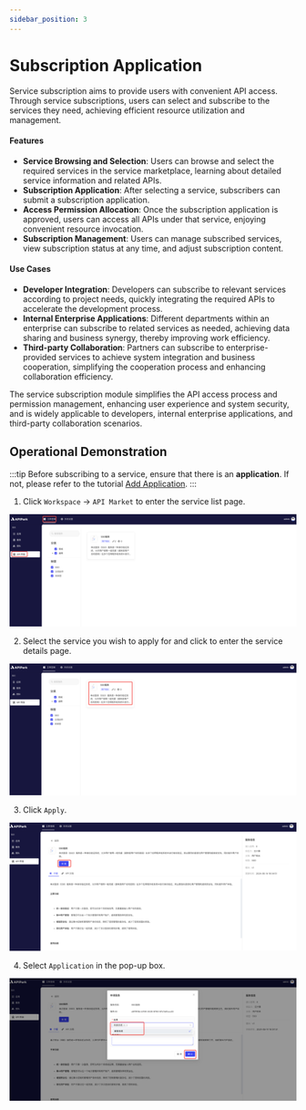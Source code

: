```yaml
---
sidebar_position: 3
---
```


# Subscription Application

Service subscription aims to provide users with convenient API access. Through service subscriptions, users can select and subscribe to the services they need, achieving efficient resource utilization and management.

#### Features

- **Service Browsing and Selection**: Users can browse and select the required services in the service marketplace, learning about detailed service information and related APIs.
- **Subscription Application**: After selecting a service, subscribers can submit a subscription application.
- **Access Permission Allocation**: Once the subscription application is approved, users can access all APIs under that service, enjoying convenient resource invocation.
- **Subscription Management**: Users can manage subscribed services, view subscription status at any time, and adjust subscription content.

#### Use Cases

- **Developer Integration**: Developers can subscribe to relevant services according to project needs, quickly integrating the required APIs to accelerate the development process.
- **Internal Enterprise Applications**: Different departments within an enterprise can subscribe to related services as needed, achieving data sharing and business synergy, thereby improving work efficiency.
- **Third-party Collaboration**: Partners can subscribe to enterprise-provided services to achieve system integration and business cooperation, simplifying the cooperation process and enhancing collaboration efficiency.

The service subscription module simplifies the API access process and permission management, enhancing user experience and system security, and is widely applicable to developers, internal enterprise applications, and third-party collaboration scenarios.

## Operational Demonstration

:::tip
Before subscribing to a service, ensure that there is an **application**. If not, please refer to the tutorial [Add Application](./application.md#add-application).
:::

1. Click `Workspace` -> `API Market` to enter the service list page.

![](../../tutorials/application/images/2024-08-14/65f9de8c0831d4b034d26a1d05486cd98cc9e2352c75da907f1000b704cc9cec.png)  

2. Select the service you wish to apply for and click to enter the service details page.

![](../../tutorials/application/images/2024-08-14/b8938a2acbab8a4df3e7e0d8a851532ae87eac70ca987493938f10cb8a512db0.png)  

3. Click `Apply`.

![](../../tutorials/application/images/2024-08-14/9dc74c69f16904f85d46bbf45a98315c8c6734776cdde98436575f9b8ab83cd3.png)  

4. Select `Application` in the pop-up box.

![](../../tutorials/application/images/2024-08-14/2634b29fd6e90dc9ccce29dfe7ce49d1ce03420d710decfce94a262ed2af5f2f.png)  
